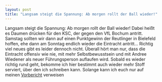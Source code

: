 ```yaml
---
layout: post
title: "Langsam steigt die Spannung: Ab morgen rollt der Ball wieder!"
---
```


Langsam steigt die Spannung: Ab morgen rollt der Ball wieder! Dabei heißt es Daumen drücken für den KSC, der gegen den VfL Bochum antritt. Samstag sollten wir dann auf einen Punktgewinn der Reutlinger in Bielefeld hoffen, ehe dann am Sonntag endlich wieder die Eintracht antritt... Richtig viel neues gibt es leider dennoch nicht. Überall hört man nur, dass die Eintracht offensiv wie nie, mit mehr Selbstbewusstsein und mit Andree Wiedener als neuer Führungsperson auflaufen wird. Sobald es wieder richtig rund geht, bekomme ich hier bestimmt auch wieder mehr Stoff serviert, über den ich schreiben kann. Solange kann ich euch nur auf meinen [Vorbericht](df_vorb.shtml) verweisen
